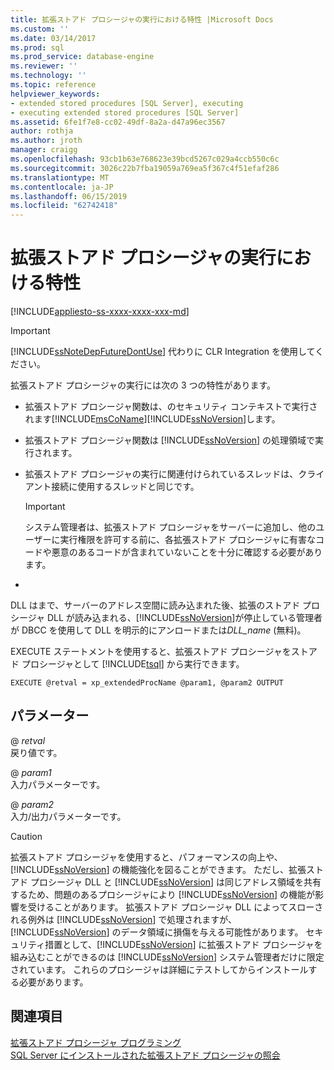 ```yaml
---
title: 拡張ストアド プロシージャの実行における特性 |Microsoft Docs
ms.custom: ''
ms.date: 03/14/2017
ms.prod: sql
ms.prod_service: database-engine
ms.reviewer: ''
ms.technology: ''
ms.topic: reference
helpviewer_keywords:
- extended stored procedures [SQL Server], executing
- executing extended stored procedures [SQL Server]
ms.assetid: 6fe1f7e8-cc02-49df-8a2a-d47a96ec3567
author: rothja
ms.author: jroth
manager: craigg
ms.openlocfilehash: 93cb1b63e768623e39bcd5267c029a4ccb550c6c
ms.sourcegitcommit: 3026c22b7fba19059a769ea5f367c4f51efaf286
ms.translationtype: MT
ms.contentlocale: ja-JP
ms.lasthandoff: 06/15/2019
ms.locfileid: "62742418"
---
```

# <a name="execution-characteristics-of-extended-stored-procedures"></a>拡張ストアド プロシージャの実行における特性
[!INCLUDE[appliesto-ss-xxxx-xxxx-xxx-md](../../includes/appliesto-ss-xxxx-xxxx-xxx-md.md)]
    
> [!IMPORTANT]  
>  [!INCLUDE[ssNoteDepFutureDontUse](../../includes/ssnotedepfuturedontuse-md.md)] 代わりに CLR Integration を使用してください。  
  
 拡張ストアド プロシージャの実行には次の 3 つの特性があります。  
  
-   拡張ストアド プロシージャ関数は、のセキュリティ コンテキストで実行されます[!INCLUDE[msCoName](../../includes/msconame-md.md)][!INCLUDE[ssNoVersion](../../includes/ssnoversion-md.md)]します。  
  
-   拡張ストアド プロシージャ関数は [!INCLUDE[ssNoVersion](../../includes/ssnoversion-md.md)] の処理領域で実行されます。  
  
-   拡張ストアド プロシージャの実行に関連付けられているスレッドは、クライアント接続に使用するスレッドと同じです。  
  
    > [!IMPORTANT]  
    >  システム管理者は、拡張ストアド プロシージャをサーバーに追加し、他のユーザーに実行権限を許可する前に、各拡張ストアド プロシージャに有害なコードや悪意のあるコードが含まれていないことを十分に確認する必要があります。  
  
-  
  
 DLL はまで、サーバーのアドレス空間に読み込まれた後、拡張のストアド プロシージャ DLL が読み込まれる、[!INCLUDE[ssNoVersion](../../includes/ssnoversion-md.md)]が停止している管理者が DBCC を使用して DLL を明示的にアンロードまたは*DLL_name* (無料)。  
  
 EXECUTE ステートメントを使用すると、拡張ストアド プロシージャをストアド プロシージャとして [!INCLUDE[tsql](../../includes/tsql-md.md)] から実行できます。  
  
```  
EXECUTE @retval = xp_extendedProcName @param1, @param2 OUTPUT  
```  
  
## <a name="parameters"></a>パラメーター  
 \@ *retval*  
 戻り値です。  
  
 \@ *param1*  
 入力パラメーターです。  
  
 \@ *param2*  
 入力/出力パラメーターです。  
  
> [!CAUTION]  
>  拡張ストアド プロシージャを使用すると、パフォーマンスの向上や、[!INCLUDE[ssNoVersion](../../includes/ssnoversion-md.md)] の機能強化を図ることができます。 ただし、拡張ストアド プロシージャ DLL と [!INCLUDE[ssNoVersion](../../includes/ssnoversion-md.md)] は同じアドレス領域を共有するため、問題のあるプロシージャにより [!INCLUDE[ssNoVersion](../../includes/ssnoversion-md.md)] の機能が影響を受けることがあります。 拡張ストアド プロシージャ DLL によってスローされる例外は [!INCLUDE[ssNoVersion](../../includes/ssnoversion-md.md)] で処理されますが、[!INCLUDE[ssNoVersion](../../includes/ssnoversion-md.md)] のデータ領域に損傷を与える可能性があります。 セキュリティ措置として、[!INCLUDE[ssNoVersion](../../includes/ssnoversion-md.md)] に拡張ストアド プロシージャを組み込むことができるのは [!INCLUDE[ssNoVersion](../../includes/ssnoversion-md.md)] システム管理者だけに限定されています。 これらのプロシージャは詳細にテストしてからインストールする必要があります。  
  
## <a name="see-also"></a>関連項目  
 [拡張ストアド プロシージャ プログラミング](../../relational-databases/extended-stored-procedures-programming/database-engine-extended-stored-procedures-programming.md)   
 [SQL Server にインストールされた拡張ストアド プロシージャの照会](../../relational-databases/extended-stored-procedures-programming/querying-extended-stored-procedures-installed-in-sql-server.md)  
  
  
